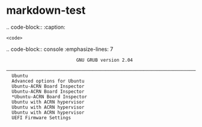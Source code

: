 # markdown-test

..  code-block:: <language>
    :caption: <caption>
    <options>

    <code>
      
      
      
.. code-block:: console
   :emphasize-lines: 7

                              GNU GRUB version 2.04
      ────────────────────────────────────────────────────────────────────────────────
      Ubuntu
      Advanced options for Ubuntu
      Ubuntu-ACRN Board Inspector
      Ubuntu-ACRN Board Inspector
      *Ubuntu-ACRN Board Inspector
      Ubuntu with ACRN hypervisor
      Ubuntu with ACRN hypervisor
      Ubuntu with ACRN hypervisor
      UEFI Firmware Settings
